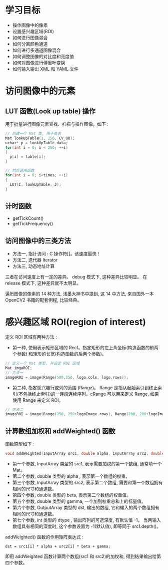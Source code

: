 # 学习目标
* 操作图像中的像素
* 设置感兴趣区域(ROI)
* 如何进行图像混合
* 如何分离颜色通道
* 如何进行多通道图像混合
* 如何调整图像的对比度和亮度值
* 如何对图像进行傅里叶变换
* 如何输入输出 XML 和 YAML 文件

# 访问图像中的元素
## LUT 函数(Look up table) 操作
用于批量进行图像元素查找、扫描与操作图像。如下 :

```cpp
// 创建一个 Mat 类, 用于查表
Mat lookUpTable(1, 256, CV_8U);
uchar* p = lookUpTable.data;
for(int i = 0; i < 256; ++i)
{
  p[i] = table[i];
}

// 然后调用函数
for(int i = 0; i<times; ++i)
{
  LUT(I, lookUpTable, J);
}
```

## 计时函数
* getTickCount()
* getTickFrequency()

## 访问图像中的三类方法

* 方法一, 指针访问 : C 操作符[]。该速度最快！
* 方法二, 迭代器 Iterator
* 方法三, 动态地址计算

三者在访问速度上有一定的差异。 debug 模式下, 这种差异比较明显。 在 release 模式下, 这种差异就不太明显。

遍历图像的像素的 14 种方法, 浅墨大神书中提到, 这 14 中方法, 来自国外一本 OpenCV2 书籍的配套例程, 比较经典。

# 感兴趣区域 ROI(region of interest)
定义 ROI 区域有两种方法 :

* 第一种, 使用表示矩形区域的 Rect。指定矩形的左上角坐标(构造函数的前两个参数) 和矩形的长宽(构造函数的后两个参数)。

```cpp
// 定义一个 Mat 类型, 并设定 ROI 区域
Mat imgaROI;
// 方法一
imageROI = image(Range(500,250, logo.cols, logo.rows));
```

* 第二种, 指定感兴趣行或列的范围 (Range)。 Range 是指从起始索引到终止索引(不包括终止索引)的一连段连续序列。cRange 可以用来定义 Range, 如果使用 Range 来定义 ROI。

```cpp
// 方法二
imageROI = image(Range(250, 250+logoImage.rows), Range(200, 200+logoImage.cols));
```

## 计算数组加权和 addWeighted() 函数
函数原型如下 :

```cpp
void addWeighted(InputArray src1, double alpha, InputArray src2, double beta, double gamma, OutputArray dst, int dtype = -1);
```

* 第一个参数, InputArray 类型的 src1, 表示需要加权的第一个数组, 通常填一个 Mat。
* 第二个参数, double 类型的 alpha , 表示第一个数组的权重。
* 第三个参数, InputArray 类型的 src2, 表示第二个数组, 需要和第一个数组拥有相同的尺寸和通道数。
* 第四个参数, double 类型的 beta, 表示第二个数组的权重值。
* 第五个参数, double 类型的 gamma, 一个加到权重总和上的标量值。
* 第六个参数, OutputArray 类型的 dst, 输出的数组, 它和输入的两个数组拥有相同的尺寸和通道数。
* 第七个参数, int 类型的 dtype , 输出阵列的可选深度, 有默认值 -1。 当两输入数组具有相同的深度时, 这个参数设置为 -1(默认值), 即等同于 src1.depth()。

addWeighted() 函数的作用矩阵表达式 :
```
dst = src1[i] * alpha + src2[i] * beta + gamma;
```

即用 addWeighted 函数计算两个数组(src1 和 src2)的加权和, 得到结果输出给第四个参数。
